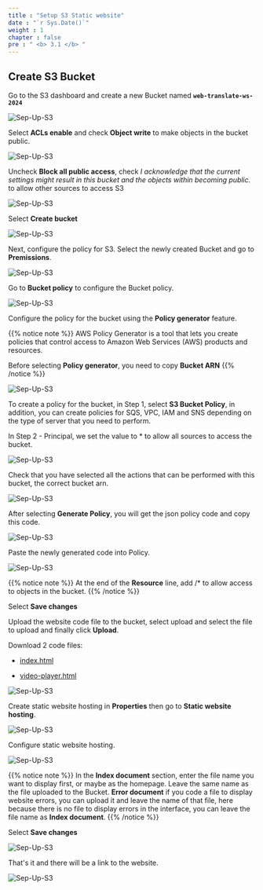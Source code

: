 ```yaml
---
title : "Setup S3 Static website"
date : "`r Sys.Date()`"
weight : 1
chapter : false
pre : " <b> 3.1 </b> "
---
```


## Create S3 Bucket

Go to the S3 dashboard and create a new Bucket named **`web-translate-ws-2024`**

![Sep-Up-S3](/images/3.setupS3/3.1.ima/n1.png)

Select **ACLs enable** and check **Object write** to make objects in the bucket public.

![Sep-Up-S3](/images/3.setupS3/3.1.ima/n2.png)

Uncheck **Block all public access**, check *I acknowledge that the current settings might result in this bucket and the objects within becoming public.* to allow other sources to access S3

![Sep-Up-S3](/images/3.setupS3/3.1.ima/n.png)

Select **Create bucket**

![Sep-Up-S3](/images/3.setupS3/3.1.ima/n3.png)

Next, configure the policy for S3. Select the newly created Bucket and go to **Premissions**.

![Sep-Up-S3](/images/3.setupS3/3.1.ima/n4.png)

Go to **Bucket policy** to configure the Bucket policy.

![Sep-Up-S3](/images/3.setupS3/3.1.ima/n5.png)

Configure the policy for the bucket using the **Policy generator** feature.

{{% notice note %}}
AWS Policy Generator is a tool that lets you create policies that control access to Amazon Web Services (AWS) products and resources.

Before selecting **Policy generator**, you need to copy **Bucket ARN**
{{% /notice %}}

![Sep-Up-S3](/images/3.setupS3/3.1.ima/n6.png)

To create a policy for the bucket, in Step 1, select **S3 Bucket Policy**, in addition, you can create policies for SQS, VPC, IAM and SNS depending on the type of server that you need to perform.

In Step 2 - Principal, we set the value to * to allow all sources to access the bucket.

![Sep-Up-S3](/images/3.setupS3/3.1.ima/n7.png)

Check that you have selected all the actions that can be performed with this bucket, the correct bucket arn.

![Sep-Up-S3](/images/3.setupS3/3.1.ima/n8.png)

After selecting **Generate Policy**, you will get the json policy code and copy this code.

![Sep-Up-S3](/images/3.setupS3/3.1.ima/n9.png)

Paste the newly generated code into Policy.

![Sep-Up-S3](/images/3.setupS3/3.1.ima/n10.png)

{{% notice note %}}
At the end of the **Resource** line, add /* to allow access to objects in the bucket.
{{% /notice %}}

Select **Save changes**

Upload the website code file to the bucket, select upload and select the file to upload and finally click **Upload**.

Download 2 code files:

- [index.html](https://drive.google.com/file/d/19ekeJsFYAZ-6qJIxMpHMbSsAyPruH26K/view?usp=sharing)

- [video-player.html](https://drive.google.com/file/d/1_S934h-snq5G-GxGSgEQrSX-eMHarYYn/view?usp=drive_link)

![Sep-Up-S3](/images/3.setupS3/3.1.ima/n11.png)

Create static website hosting in **Properties** then go to **Static website hosting**.

![Sep-Up-S3](/images/3.setupS3/3.1.ima/n15.png)

Configure static website hosting.

![Sep-Up-S3](/images/3.setupS3/3.1.ima/n13.png)

{{% notice note %}}
In the **Index document** section, enter the file name you want to display first, or maybe as the homepage. Leave the same name as the file uploaded to the Bucket. **Error document** if you code a file to display website errors, you can upload it and leave the name of that file, here because there is no file to display errors in the interface, you can leave the file name as **Index document**.
{{% /notice %}}

Select **Save changes**

![Sep-Up-S3](/images/3.setupS3/3.1.ima/n14.png)

That's it and there will be a link to the website.

![Sep-Up-S3](/images/3.setupS3/3.1.ima/n16.png)